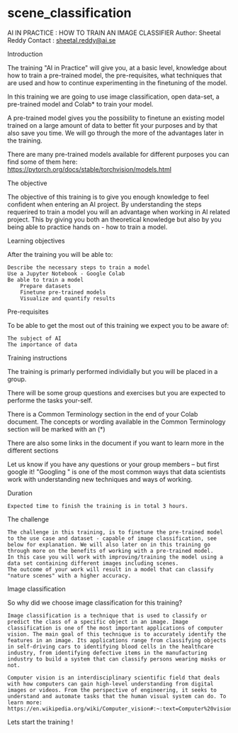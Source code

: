# scene_classification
 AI IN PRACTICE : HOW TO TRAIN AN IMAGE CLASSIFIER
Author: Sheetal Reddy
Contact : sheetal.reddy@ai.se

Introduction

The training "AI in Practice" will give you, at a basic level, knowledge about how to train a pre-trained model, the pre-requisites, what techniques that are used and how to continue experimenting in the finetuning of the model.

In this training we are going to use image classification, open data-set, a pre-trained model and Colab* to train your model.

A pre-trained model gives you the possibility to finetune an existing model trained on a large amount of data to better fit your purposes and by that also save you time. We will go through the more of the advantages later in the training.

There are many pre-trained models available for different purposes you can find some of them here: https://pytorch.org/docs/stable/torchvision/models.html

The objective

The objective of this training is to give you enough knowledge to feel confident when entering an AI project. By understanding the steps requerired to train a model you will an advantage when working in AI related project. This by giving you both an theoretical knowledge but also by you being able to practice hands on - how to train a model.

Learning objectives

After the training you will be able to:

    Describe the necessary steps to train a model
    Use a Jupyter Notebook - Google Colab
    Be able to train a model
        Prepare datasets
        Finetune pre-trained models
        Visualize and quantify results

Pre-requisites

To be able to get the most out of this training we expect you to be aware of:

    The subject of AI
    The importance of data

Training instructions

The training is primarly performed individially but you will be placed in a group.

There will be some group questions and exercises but you are expected to performe the tasks your-self.

There is a Common Terminology section in the end of your Colab document. The concepts or wording available in the Common Terminology section will be marked with an (*)  

There are also some links in the document if you want to learn more in the different sections

Let us know if you have any questions or your group members – but first google it! "Googling " is one of the most common ways that data scientists work with understanding new techniques and ways of working.

Duration

    Expected time to finish the training is in total 3 hours.

The challenge

    The challenge in this training, is to finetune the pre-trained model to the use case and dataset - capable of image classification, see below for explanation. We will also later on in this training go through more on the benefits of working with a pre-trained model.
    In this case you will work with improving/training the model using a data set containing different images including scenes.
    The outcome of your work will result in a model that can classify "nature scenes" with a higher accuracy.

Image classification

So why did we choose image classification for this training?

    Image classification is a technique that is used to classify or predict the class of a specific object in an image. Image classification is one of the most important applications of computer vision. The main goal of this technique is to accurately identify the features in an image. Its applications range from classifying objects in self-driving cars to identifying blood cells in the healthcare industry, from identifying defective items in the manufacturing industry to build a system that can classify persons wearing masks or not.

    Computer vision is an interdisciplinary scientific field that deals with how computers can gain high-level understanding from digital images or videos. From the perspective of engineering, it seeks to understand and automate tasks that the human visual system can do. To learn more: https://en.wikipedia.org/wiki/Computer_vision#:~:text=Computer%20vision%20is%20an%20interdisciplinary,human%20visual%20system%20can%20do.

Lets start the training ! 
